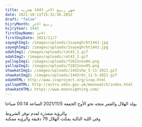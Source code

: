 ```yaml
---
title: شهر ربيع الآخر 1443 هجرية
date: 2021-10-11T15:32:56.285Z
draft: "false"
hijryMonth: ربيع الاخر
hijryYear: 1443
firstDayName: الاحد
firstDayDate: 2021/11/7
sayeghImg1: /images/uploads/1sayeghrbt1443.jpg
sayeghImg2: /images/uploads/2sayeghrbt1443.jpg
odahImg1: /images/uploads/rat43_1.gif
odahImg2: /images/uploads/rat43_2.gif
yallopImg1: /images/uploads/f2021nov04.png
yallopImg2: /images/uploads/f2021nov05.png
shawkatImg1: /images/uploads/1442shw_5-11-2021.gif
shawkatImg2: /images/uploads/1443rbt_11-5-2021.gif
odahHTML: http://www.icoproject.org/icop.html
yallopHTML: http://astro.ukho.gov.uk/moonwatch/index.html
shawkatHTML: https://www.moonsighting.com/
---
```

يولد الهلال والقمر متجه نحو الأوج الجمعة 2021/11/5 الساعة 00:14 صباحا

والرؤية متعذرة لعدم توفر الشروط \
وفي اللية التالية يمكث الهلال 79 دقيقة والرؤية ممكنة
